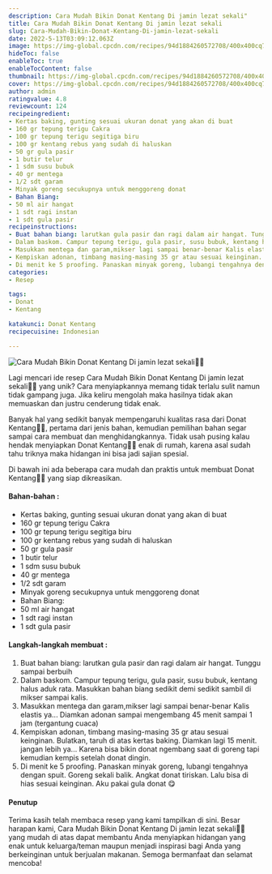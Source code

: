```yaml
---
description: Cara Mudah Bikin Donat Kentang Di jamin lezat sekali"
title: Cara Mudah Bikin Donat Kentang Di jamin lezat sekali
slug: Cara-Mudah-Bikin-Donat-Kentang-Di-jamin-lezat-sekali
date: 2022-5-13T03:09:12.063Z
image: https://img-global.cpcdn.com/recipes/94d1884260572708/400x400cq70/photo.jpg
hideToc: false
enableToc: true
enableTocContent: false
thumbnail: https://img-global.cpcdn.com/recipes/94d1884260572708/400x400cq70/photo.jpg
cover: https://img-global.cpcdn.com/recipes/94d1884260572708/400x400cq70/photo.jpg
author: admin
ratingvalue: 4.8
reviewcount: 124
recipeingredient:
- Kertas baking, gunting sesuai ukuran donat yang akan di buat
- 160 gr tepung terigu Cakra
- 100 gr tepung terigu segitiga biru
- 100 gr kentang rebus yang sudah di haluskan
- 50 gr gula pasir
- 1 butir telur
- 1 sdm susu bubuk
- 40 gr mentega
- 1/2 sdt garam
- Minyak goreng secukupnya untuk menggoreng donat
- Bahan Biang:
- 50 ml air hangat
- 1 sdt ragi instan
- 1 sdt gula pasir
recipeinstructions:
- Buat bahan biang: larutkan gula pasir dan ragi dalam air hangat. Tunggu sampai berbuih
- Dalam baskom. Campur tepung terigu, gula pasir, susu bubuk, kentang halus aduk rata. Masukkan bahan biang sedikit demi sedikit sambil di mikser sampai kalis.
- Masukkan mentega dan garam,mikser lagi sampai benar-benar Kalis elastis ya... Diamkan adonan sampai mengembang 45 menit sampai 1 jam (tergantung cuaca)
- Kempiskan adonan, timbang masing-masing 35 gr atau sesuai keinginan. Bulatkan, taruh di atas kertas baking. Diamkan lagi 15 menit. jangan lebih ya... Karena bisa bikin donat ngembang saat di goreng tapi kemudian kempis setelah donat dingin.
- Di menit ke 5 proofing. Panaskan minyak goreng, lubangi tengahnya dengan spuit. Goreng sekali balik. Angkat donat tiriskan. Lalu bisa di hias sesuai keinginan. Aku pakai gula donat 😋
categories:
- Resep

tags:
- Donat
- Kentang

katakunci: Donat Kentang
recipecuisine: Indonesian

---
```


![Cara Mudah Bikin Donat Kentang Di jamin lezat sekali👩‍🍳](https://img-global.cpcdn.com/recipes/94d1884260572708/400x400cq70/photo.jpg)

Lagi mencari ide resep Cara Mudah Bikin Donat Kentang Di jamin lezat sekali👩‍🍳 yang unik? Cara menyiapkannya memang tidak terlalu sulit namun tidak gampang juga. Jika keliru mengolah maka hasilnya tidak akan memuaskan dan justru cenderung tidak enak.

Banyak hal yang sedikit banyak mempengaruhi kualitas rasa dari Donat Kentang👩‍🍳, pertama dari jenis bahan, kemudian pemilihan bahan segar sampai cara membuat dan menghidangkannya. Tidak usah pusing kalau hendak menyiapkan Donat Kentang👩‍🍳 enak di rumah, karena asal sudah tahu triknya maka hidangan ini bisa jadi sajian spesial.

Di bawah ini ada beberapa cara mudah dan praktis untuk membuat Donat Kentang👩‍🍳 yang siap dikreasikan.

<!--inarticleads1-->

#### Bahan-bahan :

- Kertas baking, gunting sesuai ukuran donat yang akan di buat
- 160 gr tepung terigu Cakra
- 100 gr tepung terigu segitiga biru
- 100 gr kentang rebus yang sudah di haluskan
- 50 gr gula pasir
- 1 butir telur
- 1 sdm susu bubuk
- 40 gr mentega
- 1/2 sdt garam
- Minyak goreng secukupnya untuk menggoreng donat
- Bahan Biang:
- 50 ml air hangat
- 1 sdt ragi instan
- 1 sdt gula pasir

<!--inarticleads2-->

#### Langkah-langkah membuat :

1. Buat bahan biang: larutkan gula pasir dan ragi dalam air hangat. Tunggu sampai berbuih
1. Dalam baskom. Campur tepung terigu, gula pasir, susu bubuk, kentang halus aduk rata. Masukkan bahan biang sedikit demi sedikit sambil di mikser sampai kalis.
1. Masukkan mentega dan garam,mikser lagi sampai benar-benar Kalis elastis ya... Diamkan adonan sampai mengembang 45 menit sampai 1 jam (tergantung cuaca)
1. Kempiskan adonan, timbang masing-masing 35 gr atau sesuai keinginan. Bulatkan, taruh di atas kertas baking. Diamkan lagi 15 menit. jangan lebih ya... Karena bisa bikin donat ngembang saat di goreng tapi kemudian kempis setelah donat dingin.
1. Di menit ke 5 proofing. Panaskan minyak goreng, lubangi tengahnya dengan spuit. Goreng sekali balik. Angkat donat tiriskan. Lalu bisa di hias sesuai keinginan. Aku pakai gula donat 😋

#### Penutup

Terima kasih telah membaca resep yang kami tampilkan di sini. Besar harapan kami, Cara Mudah Bikin Donat Kentang Di jamin lezat sekali👩‍🍳 yang mudah di atas dapat membantu Anda menyiapkan hidangan yang enak untuk keluarga/teman maupun menjadi inspirasi bagi Anda yang berkeinginan untuk berjualan makanan. Semoga bermanfaat dan selamat mencoba!